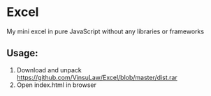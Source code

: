 # Excel
My mini excel in pure JavaScript without any libraries or frameworks

<h2>Usage:</h2>

1. Download and unpack https://github.com/VinsuLaw/Excel/blob/master/dist.rar
2. Open index.html in browser
